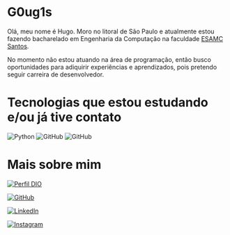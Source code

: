 # G0ug1s
Olá, meu nome é Hugo. Moro no litoral de São Paulo e atualmente estou fazendo bacharelado em Engenharia da Computação na faculdade [ESAMC Santos](https://www.esamc.br/unidade-santos/).

No momento não estou atuando na área de programação, então busco oportunidades para adiquirir experiências e aprendizados, pois pretendo seguir carreira de desenvolvedor.

# Tecnologias que estou estudando e/ou já tive contato
![Python](https://img.shields.io/badge/Pyhon-black?style=for-the-badge&logo=python)
![GitHub](https://img.shields.io/badge/GitHub-black?style=for-the-badge&logo=javascript)
![GitHub](https://img.shields.io/badge/GitHub-black?style=for-the-badge&logo=GitHub)

# Mais sobre mim
[![Perfil DIO](https://img.shields.io/badge/-Meu%20Perfil%20na%20DIO-30A3DC?style=for-the-badge)](https://web.dio.me/users/fhugoneto9?tab=achievements)

[![GitHub](https://img.shields.io/badge/GitHub-000?style=for-the-badge&logo=github&logoColor=30A3DC)](https://github.dev/G0ug1s/)

[![LinkedIn](https://img.shields.io/badge/LinkedIn-000?style=for-the-badge&logo=linkedin&logoColor=0E76A8)](https://www.linkedin.com/in/francisco-hugo-526936219/)

[![Instagram](https://img.shields.io/badge/Instagram-000?style=for-the-badge&logo=instagram)](https://www.instagram.com/fhugo03?utm_source=qr&igsh=MWFueDc0c2hnOTZ4dA==)

